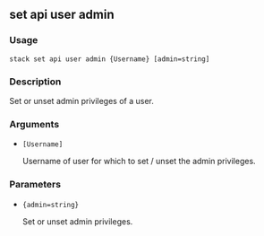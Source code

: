 ## set api user admin

### Usage

`stack set api user admin {Username} [admin=string]`

### Description

Set or unset admin privileges of a user.

### Arguments

* `[Username]`

   Username of user for which to set / unset
	the admin privileges.


### Parameters
* `{admin=string}`

   Set or unset admin privileges.


